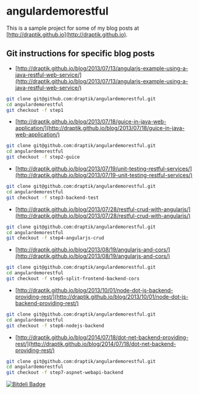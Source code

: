 angulardemorestful
==================

This is a sample project for some of my blog posts at [http://draptik.github.io](http://draptik.github.io).

## Git instructions for specific blog posts

- [http://draptik.github.io/blog/2013/07/13/angularjs-example-using-a-java-restful-web-service/](http://draptik.github.io/blog/2013/07/13/angularjs-example-using-a-java-restful-web-service/)

``` sh
git clone git@github.com:draptik/angulardemorestful.git
cd angulardemorestful
git checkout -f step1
```

- [http://draptik.github.io/blog/2013/07/18/guice-in-java-web-application/](http://draptik.github.io/blog/2013/07/18/guice-in-java-web-application/)

``` sh
git clone git@github.com:draptik/angulardemorestful.git
cd angulardemorestful
git checkout -f step2-guice
```

- [http://draptik.github.io/blog/2013/07/19/unit-testing-restful-services/](http://draptik.github.io/blog/2013/07/19-unit-testing-restful-services/)

``` sh
git clone git@github.com:draptik/angulardemorestful.git
cd angulardemorestful
git checkout -f step3-backend-test
```

- [http://draptik.github.io/blog/2013/07/28/restful-crud-with-angularjs/](http://draptik.github.io/blog/2013/07/28/restful-crud-with-angularjs/)

``` sh
git clone git@github.com:draptik/angulardemorestful.git
cd angulardemorestful
git checkout -f step4-angularjs-crud
```
- [http://draptik.github.io/blog/2013/08/19/angularjs-and-cors/](http://draptik.github.io/blog/2013/08/19/angularjs-and-cors/)

``` sh
git clone git@github.com:draptik/angulardemorestful.git
cd angulardemorestful
git checkout -f step5-split-frontend-backend-cors
```

- [http://draptik.github.io/blog/2013/10/01/node-dot-js-backend-providing-rest/](http://draptik.github.io/blog/2013/10/01/node-dot-js-backend-providing-rest/)

``` sh
git clone git@github.com:draptik/angulardemorestful.git
cd angulardemorestful
git checkout -f step6-nodejs-backend
```

- [http://draptik.github.io/blog/2014/07/18/dot-net-backend-providing-rest/](http://draptik.github.io/blog/2014/07/18/dot-net-backend-providing-rest/)

``` sh
git clone git@github.com:draptik/angulardemorestful.git
cd angulardemorestful
git checkout -f step7-aspnet-webapi-backend
```


[![Bitdeli Badge](https://d2weczhvl823v0.cloudfront.net/draptik/angulardemorestful/trend.png)](https://bitdeli.com/free "Bitdeli Badge")

